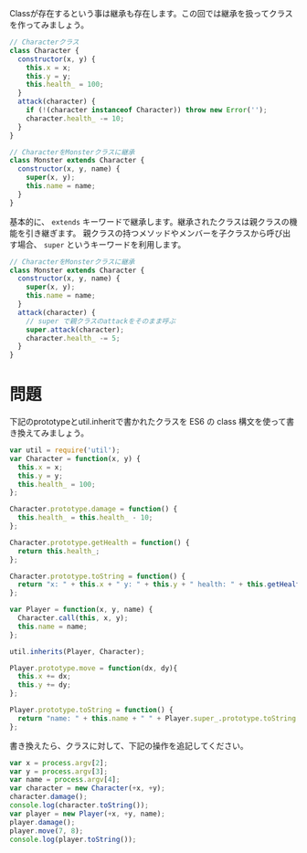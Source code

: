 Classが存在するという事は継承も存在します。この回では継承を扱ってクラスを作ってみましょう。

```javascript
// Characterクラス
class Character {
  constructor(x, y) {
    this.x = x;
    this.y = y;
    this.health_ = 100;
  }
  attack(character) {
    if (!(character instanceof Character)) throw new Error('');
    character.health_ -= 10;
  }
}

// CharacterをMonsterクラスに継承
class Monster extends Character {
  constructor(x, y, name) {
    super(x, y);
    this.name = name;
  }
}
```

基本的に、 `extends` キーワードで継承します。継承されたクラスは親クラスの機能を引き継ぎます。
親クラスの持つメソッドやメンバーを子クラスから呼び出す場合、 `super` というキーワードを利用します。

```javascript
// CharacterをMonsterクラスに継承
class Monster extends Character {
  constructor(x, y, name) {
    super(x, y);
    this.name = name;
  }
  attack(character) {
    // super で親クラスのattackをそのまま呼ぶ
    super.attack(character);
    character.health_ -= 5;
  }
}
```

# 問題

下記のprototypeとutil.inheritで書かれたクラスを ES6 の class 構文を使って書き換えてみましょう。

```javascript
var util = require('util');
var Character = function(x, y) {
  this.x = x;
  this.y = y;
  this.health_ = 100;
};

Character.prototype.damage = function() {
  this.health_ = this.health_ - 10;
};

Character.prototype.getHealth = function() {
  return this.health_;
};

Character.prototype.toString = function() {
  return "x: " + this.x + " y: " + this.y + " health: " + this.getHealth();
};

var Player = function(x, y, name) {
  Character.call(this, x, y);
  this.name = name;
};

util.inherits(Player, Character);

Player.prototype.move = function(dx, dy){
  this.x += dx;
  this.y += dy;
};

Player.prototype.toString = function() {
  return "name: " + this.name + " " + Player.super_.prototype.toString.call(this);
};

```

書き換えたら、クラスに対して、下記の操作を追記してください。

```javascript
var x = process.argv[2];
var y = process.argv[3];
var name = process.argv[4];
var character = new Character(+x, +y);
character.damage();
console.log(character.toString());
var player = new Player(+x, +y, name);
player.damage();
player.move(7, 8);
console.log(player.toString());
```


